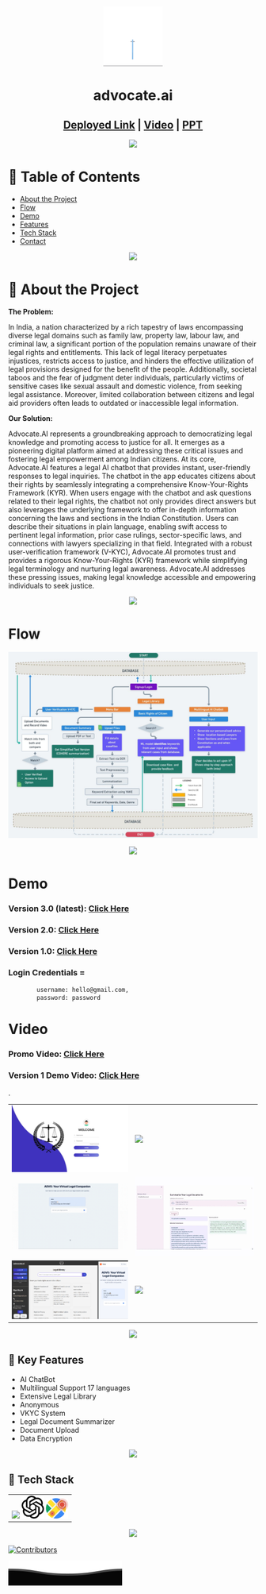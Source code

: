 <div align="center"><img src="https://github.com/welocaltoast/advocate.ai/blob/main/assets/advo.gif" alt="Hello" width="120" /></div>

<div align='center'>
<h1>advocate.ai</h1>
<h2><a href="#demo">Deployed Link</a>  | <a href="https://drive.google.com/file/d/1ayP8ewKIUgUNJh2TEm-kUXHYxOdhNF30/view?usp=sharing">Video</a> | <a href="#">PPT</a>
</h2>	
</div>

<p align="center">
  <a href="https://github.com/DenverCoder1/readme-typing-svg">
    <img src="https://readme-typing-svg.demolab.com/?lines=your%20personal%20legal%20assistant%20;&font=Fira%20Code&center=true&width=440&height=45&color=99ccff&vCenter=true&pause=1000&size=22" /></a>
</p>

# :notebook_with_decorative_cover: Table of Contents

- [About the Project](#star2-about-the-project)
- [Flow](#flow)
- [Demo](#demo)
- [Features](#dart-key-features)
- [Tech Stack](#space_invader-tech-stack)
- [Contact](#handshake-contact)


<p align="center"><img src= 'https://capsule-render.vercel.app/api?type=rect&color=gradient&height=2.5'/></p>

# :star2: About the Project

<b>The Problem:</b> 
<p>In India, a nation characterized by a rich tapestry of laws encompassing diverse legal domains such as family law, property law, labour law, and criminal law, a significant portion of the population remains unaware of their legal rights and entitlements. This lack of legal literacy perpetuates injustices, restricts access to justice, and hinders the effective utilization of legal provisions designed for the benefit of the people. Additionally, societal taboos and the fear of judgment deter individuals, particularly victims of sensitive cases like sexual assault and domestic violence, from seeking legal assistance. Moreover, limited collaboration between citizens and legal aid providers often leads to outdated or inaccessible legal information.</p>


<b>Our Solution:</b> 
<p>Advocate.AI represents a groundbreaking approach to democratizing legal knowledge and promoting access to justice for all. It emerges as a pioneering digital platform aimed at addressing these critical issues and fostering legal empowerment among Indian citizens. At its core, Advocate.AI features a legal AI chatbot that provides instant, user-friendly responses to legal inquiries. The chatbot in the app educates citizens about their rights by seamlessly integrating a comprehensive Know-Your-Rights Framework (KYR). When users engage with the chatbot and ask questions related to their legal rights, the chatbot not only provides direct answers but also leverages the underlying framework to offer in-depth information concerning the laws and sections in the Indian Constitution. Users can describe their situations in plain language, enabling swift access to pertinent legal information, prior case rulings, sector-specific laws, and connections with lawyers specializing in that field. Integrated with a robust user-verification framework (V-KYC), Advocate.AI promotes trust and provides a rigorous Know-Your-Rights (KYR) framework while simplifying legal terminology and nurturing legal awareness. Advocate.AI addresses these pressing issues, making legal knowledge accessible and empowering individuals to seek justice.</p>



<p align="center"><img src= 'https://capsule-render.vercel.app/api?type=rect&color=gradient&height=2.5'/></p>

# Flow
<img src="https://github.com/welocaltoast/advocate.ai/blob/main/assets/flowchart.jpeg">

<p align="center"><img src= 'https://capsule-render.vercel.app/api?type=rect&color=gradient&height=2.5'/></p>

# Demo

### Version 3.0 (latest): <a href="https://advocate-ai.streamlit.app/">Click Here</a>
### Version 2.0: <a href="https://advo-hehe.pages.dev/">Click Here</a>
### Version 1.0: <a href="https://advo-ai.pages.dev/">Click Here</a>
### Login Credentials = 
			username: hello@gmail.com, 
			password: password

# Video
### Promo Video: <a href="https://youtu.be/j869V86b8xw">Click Here</a>
### Version 1 Demo Video: <a href="https://drive.google.com/file/d/1ayP8ewKIUgUNJh2TEm-kUXHYxOdhNF30/view?usp=sharing">Click Here</a>

.

<table>
<tr>
	<td><img src="https://github.com/welocaltoast/advocate.ai/blob/main/assets/login.jpeg" width="400"></td>
	<td><img src="https://github.com/welocaltoast/advocate.ai/blob/main/assets/Untitled%20design.gif" width="400"></td>
</tr>
<tr>
	<td><img src="https://github.com/welocaltoast/advocate.ai/blob/main/assets/Untitled%20design%20(2).gif" width="400"></td>
	<td><img src="https://github.com/welocaltoast/advocate.ai/blob/main/assets/Untitled%20design.jpg" width="400"></td>
</tr>
<tr>
	<td><img src="https://github.com/welocaltoast/advocate.ai/blob/main/assets/advocate.ai.png" width="400"></td>
	<td><img src="https://github.com/welocaltoast/advocate.ai/blob/main/assets/Untitled%20design%20(1).gif" width="400"></td>
</tr>
	
</table>

<p align="center"><img src= 'https://capsule-render.vercel.app/api?type=rect&color=gradient&height=2.5'/></p>
  
## :dart: Key Features
- AI ChatBot
- Multilingual Support 17 languages
- Extensive Legal Library
- Anonymous
- VKYC System
- Legal Document Summarizer
- Document Upload
- Data Encryption

<p align="center"><img src= 'https://capsule-render.vercel.app/api?type=rect&color=gradient&height=2.5'/></p>
  
## :space_invader: Tech Stack

<table>
<tr>
	<td><img src="https://skillicons.dev/icons?i=html,css,js,typescript,postman,tailwind,django,python,mongodb,express,nodejs,aws,vscode,react">  <img src="https://github.com/welocaltoast/advocate.ai/blob/main/assets/openai.png" width="45">  <img src="https://github.com/welocaltoast/advocate.ai/blob/main/assets/gmapapi-removebg-preview.png" width="45"></td>
</table>

<p align="center"><img src= 'https://capsule-render.vercel.app/api?type=rect&color=gradient&height=2.5'/></p>

[![Contributors][contributors-image]][contributors-link]

[contributors-image]: https://contrib.rocks/image?repo=TheCleverIdiott/advo
[contributors-link]: https://github.com/TheCleverIdiott/advo/graphs/contributors


<img src="https://github.com/welocaltoast/advocate.ai/blob/main/assets/bottom.svg">

